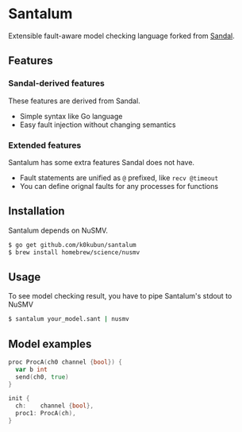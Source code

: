 # Santalum

Extensible fault-aware model checking language forked from [Sandal](https://github.com/k0kubun/santalum).

## Features

### Sandal-derived features

These features are derived from Sandal.

- Simple syntax like Go language
- Easy fault injection without changing semantics

### Extended features

Santalum has some extra features Sandal does not have.

- Fault statements are unified as `@` prefixed, like `recv @timeout`
- You can define orignal faults for any processes for functions

## Installation

Santalum depends on NuSMV.

```bash
$ go get github.com/k0kubun/santalum
$ brew install homebrew/science/nusmv
```

## Usage

To see model checking result, you have to pipe Santalum's stdout to NuSMV

```bash
$ santalum your_model.sant | nusmv
```

## Model examples

```go
proc ProcA(ch0 channel {bool}) {
  var b int
  send(ch0, true)
}

init {
  ch:    channel {bool},
  proc1: ProcA(ch),
}
```
